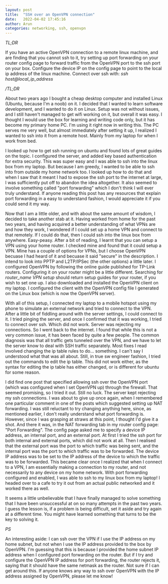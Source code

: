 ```yaml
---
layout: post
title:  "SSH over an OpenVPN connection"
date:   2022-04-02 17:45:16 
author: Arun
categories: networking, ssh, openvpn
---
```


*TL;DR*

If you have an active OpenVPN connection to a remote linux machine, and are finding that you cannot ssh to it, try setting up port forwarding on your router config page to forward traffic from the OpenVPN port to the ssh port on your box. Configure the device IP on the config page to point to the local ip address of the linux machine. Connect over ssh with: *ssh host@local_ip_address*

*/TL;DR*


About two years ago I bought a cheap desktop computer and installed Linux (Ubuntu, because I'm a noob) on it. I decided that I wanted to learn software development, and I wanted to do it on Linux. Setup was not without issues, and I still haven't managed to get wifi working on it, but overall it was easy. I thought I would use the box for learning and writing code only, but it has become my primary home PC. I'm using it right now in writing this. The PC serves me very well, but almost immediately after setting it up, I realized I wanted to ssh into it from a remote host. Mainly from my laptop for when I work from bed. 

I looked up how to get ssh running on ubuntu and found lots of great guides on the topic. I configured the server, and added key based authentication for extra security. This was super easy and I was able to ssh into the linux box from my laptop. But because I am greedy, I wanted to be able to ssh into from outside my home network too. I looked up how to do that and when I saw that it meant I had to expose the ssh port to the internet at large, I was sufficiently put off to abandon the idea altogether. It also seemed to involve something called "port forwarding" which I don't think I will ever truly understand. If anyone reading this post has any resources that explain port forwarding in a easy to understand fashion, I would appreciate it if you could send it my way. 

Now that I am a little older, and with about the same amount of wisdom, I decided to take another stab at it. Having worked from home for the past two years, and having acquired a better understanding of what VPNs are and how they work, I wondered if I could set up a home VPN and connect to that remotely. If I could do that, then I could ssh into the linux box from anywhere. Easy-peasy. After a bit of reading, I learnt that you can setup a VPN using your home router. I checked mine and found that it could setup a VPN. Mine has a couple of options for VPNs, but I choose OpenVPN becuase I had heard of it and becuase it said "secure" in the description. I intend to look into PPTP and L2TP/IPSec (the other options) a little later. I configured OpenVPN by following the online guide published for TP-Link routers. Configuring it on your router might be a little different. Searching for *router_name VPN setup* should return setup guides for your router, if you wish to set one up. I also downloaded and installed the OpenVPN client on my laptop. I configured the client with the OpenVPN config file I generated on the Linux box (which is now the OpenVPN server).

With all of this setup, I connected my laptop to a mobile hotspot using my phone to simulate an external network and tried to connect to the VPN. After a little bit of fiddling around with the server settings, I could connect to it. I tried pinging the server, and once I confirmed that it was working, I tried to connect over ssh. Which did not work. Server was rejecting my connections. So I went back to the internet. I found that while this is not a very common issue, it has been faced by quite a few people. The common diagnosis was that all traffic gets tunneled over the VPN, and we have to let the server know to deal with SSH traffic separately. Most fixes I read involved changing the ip table rules to do... something. I can't say I understood what that was all about. Still, in true sw engineer fashion, I tried out the commands to edit the ip table. This did not work either, as the syntax for editing the ip table has either changed, or is different for ubuntu for some reason. 

I did find one post that specified allowing ssh over the OpenVPN port (which was configured when I set OpenVPN up) through the firewall. That seemed promising, so I tried it out. Still no luck. The server kept rejecting my ssh connections. I was about to give up once again, when I remembered one particular comment in one of the posts which suggested setting up NAT forwarding. I was still reluctant to try changing anything here, since, as mentioned earlier, I don't really understand what port forwarding is. However, since I was grasping at straws at this point, I thought I'd give it a shot. And there it was, in the NAT forwarding tab in my router config page: "Port Forwarding". The config page asked me to specify a device IP address, an internal port, and an external port. At first I tried the ssh port for both internal and external ports, which did not work at all. Then I realised that the external port was the port to which traffic was being sent, and the internal port was the port to which traffic was to be forwarded. The device IP address was to be set to the IP address of the device to which the traffic was to be forwarded. This became clear once I realized that when I connect to a VPN, I am essentially making a connection to my router, and not necessarily to any device on my home network. With port forwarding configured and enabled, I was able to ssh to my linux box from my laptop! I headed over to a cafe to try it out from an actual public networked and it worked there as well. 

It seems a little unbelievable that I have finally managed to solve something that I have been unsuccessful at on so many attempts in the past two years. I guess the lesson is, if a problem is being difficult, set it aside and try again at a different time. You might have learned something that turns to be the key to solving it.

*PS*

An interesting aside: I can ssh over the VPN if I use the IP address on my home subnet, but not when I use the IP address provided to the box by OpenVPN. I'm guessing that this is because I provided the home subnet IP address when I configured port forwarding on the router. But if I try and configure the OpenVPN IP address for port forwarding, the router rejects it, saying that it should have the same netmask as the router. Not sure if I can get around this. If anyone knows any way to ssh over OpenVPN with the IP address assigned by OpenVPN, please let me know!
